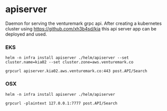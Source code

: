 # apiserver

Daemon for serving the venturemark grpc api. After creating a kubernetes cluster
using https://github.com/xh3b4sd/kia this api server app can be deployed and
used.



### EKS

```
helm -n infra install apiserver ./helm/apiserver --set cluster.name=kia02 --set cluster.zone=aws.venturemark.co
```

```
grpcurl apiserver.kia02.aws.venturemark.co:443 post.API/Search
```



### OSX

```
helm -n infra install apiserver ./helm/apiserver
```

```
grpcurl -plaintext 127.0.0.1:7777 post.API/Search
```
